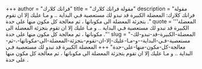 +++
author = "فرانك كلارك"
title = "مقولة فرانك كلارك"
description = "مقولة فرانك كلارك: المعضلة الكبيرة قد تبدو لك مستعصية فـي البداية .. و مـا عليك إلا ان تقوم بتجزئة المعضلة الى مكوناتها ، ثم معالجة كل مكون منها على حدة ."
quote = '''المعضلة الكبيرة قد تبدو لك مستعصية فـي البداية .. و مـا عليك إلا ان تقوم بتجزئة المعضلة الى مكوناتها ، ثم معالجة كل مكون منها على حدة .'''
slug = "المعضلة-الكبيرة-قد-تبدو-لك-مستعصية-فـي-البداية--و-مـا-عليك-إلا-ان-تقوم-بتجزئة-المعضلة-الى-مكوناتها-،-ثم-معالجة-كل-مكون-منها-على-حدة"
+++
المعضلة الكبيرة قد تبدو لك مستعصية فـي البداية .. و مـا عليك إلا ان تقوم بتجزئة المعضلة الى مكوناتها ، ثم معالجة كل مكون منها على حدة .
